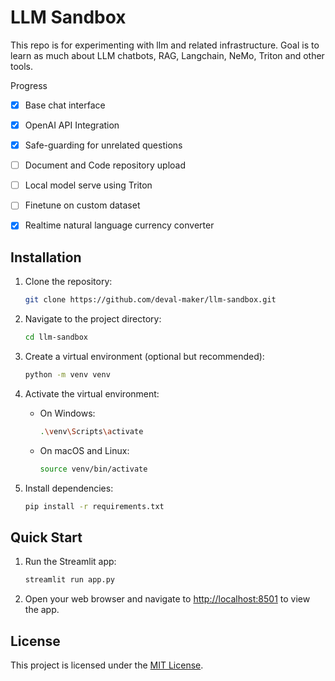 # LLM Sandbox

This repo is for experimenting with llm and related infrastructure. Goal is to learn as much about LLM chatbots, RAG, Langchain, NeMo, Triton and other tools.

Progress

- [x] Base chat interface
- [x] OpenAI API Integration
- [x] Safe-guarding for unrelated questions
- [ ] Document and Code repository upload
- [ ] Local model serve using Triton
- [ ] Finetune on custom dataset
- [x] Realtime natural language currency converter


## Installation

1. Clone the repository:

   ```bash
   git clone https://github.com/deval-maker/llm-sandbox.git
   ```

2. Navigate to the project directory:

   ```bash
   cd llm-sandbox
   ```

3. Create a virtual environment (optional but recommended):

   ```bash
   python -m venv venv
   ```

4. Activate the virtual environment:

   - On Windows:

     ```bash
     .\venv\Scripts\activate
     ```

   - On macOS and Linux:

     ```bash
     source venv/bin/activate
     ```

5. Install dependencies:

   ```bash
   pip install -r requirements.txt
   ```

## Quick Start

1. Run the Streamlit app:

   ```bash
   streamlit run app.py
   ```

2. Open your web browser and navigate to [http://localhost:8501](http://localhost:8501) to view the app.



## License

This project is licensed under the [MIT License](LICENSE).
```
